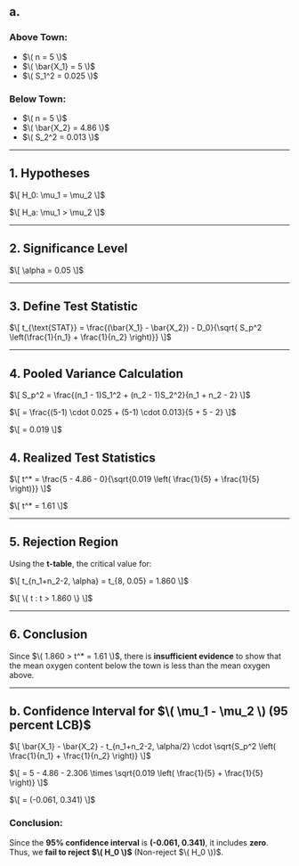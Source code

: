 ## a.

### Above Town:
- $\( n = 5 \)$
- $\( \bar{X_1} = 5 \)$
- $\( S_1^2 = 0.025 \)$

### Below Town:
- $\( n = 5 \)$
- $\( \bar{X_2} = 4.86 \)$
- $\( S_2^2 = 0.013 \)$

---

## 1. Hypotheses
$\[
H_0: \mu_1 = \mu_2
\]$  

$\[
H_a: \mu_1 > \mu_2
\]$

---

## 2. Significance Level
$\[
\alpha = 0.05
\]$

---

## 3. Define Test Statistic
$\[
t_{\text{STAT}} = \frac{(\bar{X_1} - \bar{X_2}) - D_0}{\sqrt{ S_p^2 \left(\frac{1}{n_1} + \frac{1}{n_2} \right)}}
\]$

---

## 4. Pooled Variance Calculation
$\[
S_p^2 = \frac{(n_1 - 1)S_1^2 + (n_2 - 1)S_2^2}{n_1 + n_2 - 2}
\]$

$\[
= \frac{(5-1) \cdot 0.025 + (5-1) \cdot 0.013}{5 + 5 - 2}
\]$

$\[
= 0.019
\]$

## 4. Realized Test Statistics

$\[
t^* = \frac{5 - 4.86 - 0}{\sqrt{0.019 \left( \frac{1}{5} + \frac{1}{5} \right)}}
\]$

$\[
t^* = 1.61
\]$

---

## 5. Rejection Region

Using the **t-table**, the critical value for:

$\[
t_{n_1+n_2-2, \alpha} = t_{8, 0.05} = 1.860
\]$

$\[
\{ t : t > 1.860 \}
\]$

---

## 6. Conclusion

Since $\( 1.860 > t^* = 1.61 \)$, there is **insufficient evidence** to show that the mean oxygen content below the town is less than the mean oxygen above.

---

## b. Confidence Interval for $\( \mu_1 - \mu_2 \) (95 percent LCB)$

$\[
\bar{X_1} - \bar{X_2} - t_{n_1+n_2-2, \alpha/2} \cdot \sqrt{S_p^2 \left( \frac{1}{n_1} + \frac{1}{n_2} \right)}
\]$

$\[
= 5 - 4.86 - 2.306 \times \sqrt{0.019 \left( \frac{1}{5} + \frac{1}{5} \right)}
\]$

$\[
= (-0.061, 0.341)
\]$

### Conclusion:
Since the **95% confidence interval** is **(-0.061, 0.341)**, it includes **zero**.  
Thus, we **fail to reject $\( H_0 \)$** (Non-reject $\( H_0 \))$.

